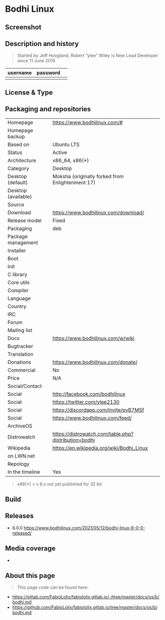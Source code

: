 # Bodhi Linux 

## Screenshot


## Description and history

>

> Started by Jeff Hoogland, Robert “ylee” Wiley is New Lead Developer since 11 June 2019

| username | password |  |
|----------|----------|--|
|  |  |  |


## License & Type

>


## Packaging and repositories


|                       |  |
|-----------------------|--|
| Homepage              | <https://www.bodhilinux.com/#> |
| Homepage backup       |  |
| Based on              | Ubuntu LTS |
| Status                | Active |
| Architecture          | x86_64, x86(*) |
| Category              | Desktop |
| Desktop (default)     | Moksha (originally forked from Enlightenment 17) |
| Desktop (available)   |  |
| Source                |  |
| Download              | <https://www.bodhilinux.com/download/> |
| Release model         | Fixed |
| Packaging             | deb |
| Package management    |  |
| Installer             |  |
| Boot                  |  |
| Init                  |  |
| C library             |  |
| Core utils            |  |
| Compiler              |  |
| Language              |  |
| Country               |  |
| IRC                   |  |
| Forum                 |  |
| Mailing list          |  |
| Docs                  | <https://www.bodhilinux.com/w/wiki> |
| Bugtracker            |  |
| Translation           |  |
| Donations             | <https://www.bodhilinux.com/donate/> |
| Commercial            | No |
| Price                 | N/A |
| Social/Contact        |  |
| Social                | <http://facebook.com/bodhilinux> |
| Social                | <https://twitter.com/ylee2130> |
| Social                | <https://discordapp.com/invite/pvB7MSf> |
| Social                | <https://www.bodhilinux.com/feed/> |
| ArchiveOS             |  |
| Distrowatch           | <https://distrowatch.com/table.php?distribution=bodhi> |
| Wikipedia             | <https://en.wikipedia.org/wiki/Bodhi_Linux> |
| on LWN.net            |  |
| Repology              |  |
| In the timeline       | Yes |

> x86(*) = v 6.x not yet published for 32 bit


## Build

>


## Releases

* 6.0.0 <https://www.bodhilinux.com/2021/05/12/bodhi-linux-6-0-0-released/>


## Media coverage

* 


## About this page

> This page code can be found here:

* https://gitlab.com/FabioLolix/fabiololix.gitlab.io/-/tree/master/docs/os/b/bodhi.md
* https://github.com/FabioLolix/fabiololix.gitlab.io/tree/master/docs/os/b/bodhi.md
